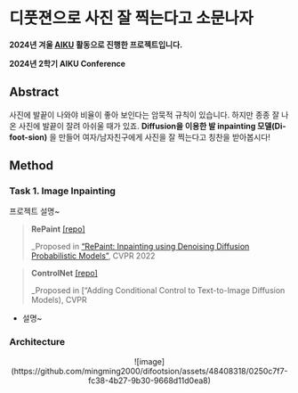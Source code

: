# 디풋젼으로 사진 잘 찍는다고 소문나자

**2024년 겨울 [AIKU](https://github.com/AIKU-Official) 활동으로 진행한 프로젝트입니다.**

**2024년 2학기 AIKU Conference**

## Abstract

사진에 발끝이 나와야 비율이 좋아 보인다는 암묵적 규칙이 있습니다. 하지만 종종 잘 나온 사진에 발끝이 잘려 아쉬울 때가 있죠. **Diffusion을 이용한 발 inpainting 모델(Di-foot-sion)** 을 만들어 여자/남자친구에게 사진을 잘 찍는다고 칭찬을 받아봅시다!

## Method

### Task 1. Image Inpainting

프로젝트 설명~

> **RePaint** [[repo]](https://github.com/andreas128/RePaint)
>
> _Proposed in [“RePaint: Inpainting using Denoising Diffusion Probabilistic Models”](https://www.nature.com/articles/s41598-022-23052-9),
> CVPR 2022

> **ControlNet** [[repo]](https://github.com/lllyasviel/ControlNet)
>
> _Proposed in [“Adding Conditional Control to Text-to-Image Diffusion Models),
> CVPR

- 설명~

### Architecture
<p align="center">
    ![image](https://github.com/mingming2000/difootsion/assets/48408318/0250c7f7-fc38-4b27-9b30-9668d11d0ea8)
</p>
